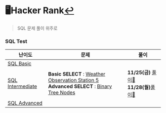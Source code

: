 # 🖥️Hacker Rank[↩](../../../)

> SQL 문제 풀이 위주로

### SQL Test

| 난이도                                                       | 문제                                                         | 풀이                                                         |
| ------------------------------------------------------------ | ------------------------------------------------------------ | ------------------------------------------------------------ |
| [SQL Basic](https://www.hackerrank.com/domains/sql?filters%5Bskills%5D%5B%5D=SQL%20%28Basic%29) |                                                              |                                                              |
| [SQL Intermediate](https://www.hackerrank.com/domains/sql?filters%5Bskills%5D%5B%5D=SQL%20%28Intermediate%29) | **Basic SELECT** : [Weather Observation Station 5](https://www.hackerrank.com/challenges/weather-observation-station-5/problem?isFullScreen=true)<br />**Advanced SELECT** : [Binary Tree Nodes](https://www.hackerrank.com/challenges/binary-search-tree-1/problem?isFullScreen=true) | **11/25(금)** [풀이📝](./SQL_IM_p1.md)<br />**11/28(월)**[풀이📝](./SQL_IM_p2.md) |
| [SQL Advanced](https://www.hackerrank.com/domains/sql?filters%5Bskills%5D%5B%5D=SQL%20%28Advanced%29) |                                                              |                                                              |

